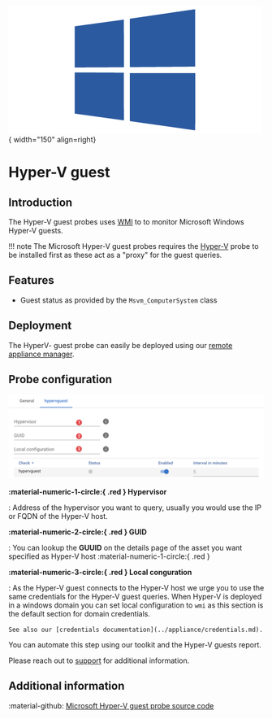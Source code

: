 ![wmi-probe](../../../images/probe_wmi.png){ width="150" align=right}

# Hyper-V guest

## Introduction

The Hyper-V guest probes uses [WMI](./index.md) to to monitor Microsoft Windows Hyper-V guests.

!!! note
    The Microsoft Hyper-V guest probes requires the [Hyper-V](hyperv.md) probe to be installed first as these act as a "proxy" for the guest queries.

## Features

* Guest status as provided by the `Msvm_ComputerSystem` class

## Deployment

The HyperV- guest probe can easily be deployed using our [remote appliance manager](../../../application/agentcores.md#remote-appliance-manager).

## Probe configuration

![screenshot hypervguest config](../../../images/application_hypervquest_config.png)

**:material-numeric-1-circle:{ .red } Hypervisor**

:   Address of the hypervisor you want to query, usually you would use the IP or FQDN of the Hyper-V host. 

**:material-numeric-2-circle:{ .red } GUID**

:   You can lookup the **GUUID** on the details page of the asset you want specified as Hyper-V host :material-numeric-1-circle:{ .red }

**:material-numeric-3-circle:{ .red } Local conguration**

:   As the Hyper-V guest connects to the Hyper-V host we urge you to use the same credentials for the Hyper-V guest queries. When Hyper-V is deployed in a windows domain you can set local configuration to `wmi` as this section is the default section for domain credentials.

    See also our [credentials documentation](../appliance/credentials.md).

You can automate this step using our toolkit and the Hyper-V guests report.

Please reach out to [support](../../../introduction/support.md) for additional information.

## Additional information

:material-github: [Microsoft Hyper-V guest probe source code](https://github.com/infrasonar/hypervguest-probe)









